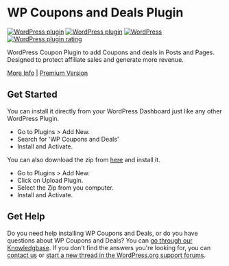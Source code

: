 # WP Coupons and Deals Plugin
[![WordPress plugin](https://img.shields.io/wordpress/plugin/v/wp-coupons-and-deals.svg?style=plastic)](https://wordpress.org/plugins/wp-coupons-and-deals/)
[![WordPress plugin](https://img.shields.io/wordpress/plugin/dt/wp-coupons-and-deals.svg?style=plastic)](https://wordpress.org/plugins/wp-coupons-and-deals/)
[![WordPress](https://img.shields.io/wordpress/v/wp-coupons-and-deals.svg)](https://wordpress.org/plugins/wp-coupons-and-deals/)
[![WordPress plugin rating](https://img.shields.io/wordpress/plugin/r/wp-coupons-and-deals.svg)](https://wordpress.org/support/plugin/wp-coupons-and-deals/reviews/)

WordPress Coupon Plugin to add Coupons and deals in Posts and Pages. Designed to protect affiliate sales and generate more revenue.

[More Info](https://wordpress.org/plugins/wp-coupons-and-deals/) | [Premium Version](https://wpcouponsdeals.com/)

## Get Started

You can install it directly from your WordPress Dashboard just like any other WordPress Plugin. 
* Go to Plugins > Add New. 
* Search for 'WP Coupons and Deals'
* Install and Activate.

You can also download the zip from [here](https://github.com/imtiazrayhan/WP-Coupons-and-Deals/archive/master.zip) and install it.
* Go to Plugins > Add New.
* Click on Upload Plugin. 
* Select the Zip from you computer.
* Install and Activate.

## Get Help

Do you need help installing WP Coupons and Deals, or do you have questions about WP Coupons and Deals? You can [go through our Knowledgbase](https://wpcouponsdeals.com/knowledgebase/). 
If you don't find the answers you're looking for, you can [contact us](https://wpcouponsdeals.com/contact-us/) or [start a new thread in the WordPress.org support forums](https://wordpress.org/support/plugin/wp-coupons-and-deals#new-post).
